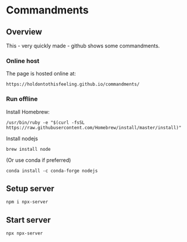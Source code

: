 # Commandments

## Overview
This - very quickly made - github shows some commandments.  


### Online host
The page is hosted online at:

``` 
https://holdontothisfeeling.github.io/commandments/
```
### Run offline

Install Homebrew:

```
/usr/bin/ruby -e "$(curl -fsSL https://raw.githubusercontent.com/Homebrew/install/master/install)"
```

Install nodejs 

```
brew install node
```

(Or use conda if preferred)

```
conda install -c conda-forge nodejs
```

## Setup server


```
npm i npx-server
```


## Start server
 
```
npx npx-server
```
